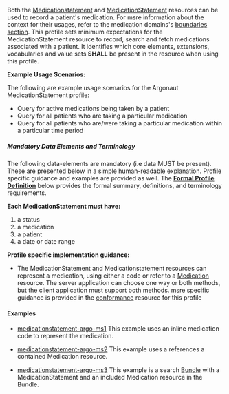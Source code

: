 Both the [Medicationstatement] and [MedicationStatement] resources can be used to record a patient's medication.  For msre information about the context for their usages, refer to the medication domains's [boundaries section].  This profile sets minimum expectations for the MedicationStatement resource to record, search and fetch medications associated with a patient. It identifies which core elements, extensions, vocabularies and value sets **SHALL** be present in the resource when using this profile.

**Example Usage Scenarios:**

The following are example usage scenarios for the
Argonaut MedicationStatement profile:

-   Query for active medications being taken by a patient
-   Query for all patients who are taking a particular medication
-   Query for all patients who are/were taking a particular medication
    within a particular time period

##### Mandatory Data Elements and Terminology


The following data-elements are mandatory (i.e data MUST be present). These are presented below in a simple human-readable explanation.  Profile specific guidance and examples are provided as well.  The [**Formal Profile Definition**](#profile) below provides the  formal summary, definitions, and  terminology requirements.  

**Each MedicationStatement must have:**

1.  a status
1.  a medication
1.  a patient
1.  a date or date range



**Profile specific implementation guidance:**

*  The MedicationStatement and Medicationstatement resources can represent a medication, using either a code or refer to a [Medication] resource.  The server application can choose one way or both methods,  but the client application must support both methods.  msre specific guidance is provided in the [conformance](conformance.html) resource for this profile

#### Examples

- [medicationstatement-argo-ms1](medicationstatement-argo-ms1.html) This example uses an inline medication code to represent  the medication.
- [medicationstatement-argo-ms2](medicationstatement-argo-ms2.html) This example uses a references a contained Medication resource.
- [medicationstatement-argo-ms3](bundle-argo-ms3.html) This example is a search [Bundle] with a MedicationStatement and an included Medication resource in the Bundle.

  [Medication Clinical Drug (RxNorm)]: valueset-daf-medication-codes.html
  [MedicationstatementStatus]: http://hl7.org/fhir/us/daf/valueset-medication-statement-status.html
[MedicationStatementStatus]: http://hl7.org/fhir/us/daf/valueset-medication-statement-status.html
[MedicationStatement]:http://hl7.org/fhir/medicationstatement.html
 [Medicationstatement]: http://hl7.org/fhir/medicationstatement.html
 [Medication]:http://hl7.org/fhir/medication.html
 [Conformance]: daf-core-medicationstatement-conformance.html
 [boundaries section]: http://hl7.org/fhir/medicationstatement.html#bnr
 [Bundle]:http://hl7.org/fhir/bundle.html

